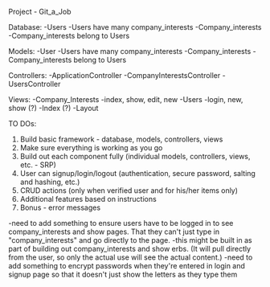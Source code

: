 Project - Git_a_Job 

Database: 
   -Users 
      -Users have many company_interests 
   -Company_interests
      -Company_interests belong to Users
      
Models: 
   -User
      -Users have many company_interests 
   -Company_interests
      -Company_interests belong to Users

Controllers:
   -ApplicationController
   -CompanyInterestsController 
   -UsersController 

Views:
    -Company_Interests
       -index, show, edit, new 
    -Users 
       -login, new, show (?)
    -Index (?)
    -Layout 
    
TO DOs:
  1. Build basic framework - database, models, controllers, views 
  2. Make sure everything is working as you go 
  3. Build out each component fully (individual models, controllers, views, etc. - SRP)
  4. User can signup/login/logout (authentication, secure password, salting and hashing, etc.)
  5. CRUD actions (only when verified user and for his/her items only)
  6. Additional features based on instructions
  7. Bonus - error messages 
  
  -need to add something to ensure users have to be logged in to see company_interests and show pages. That they can't just type in "company_interests" and go directly to the page.
      -this might be built in as part of building out company_interests and show erbs. (It will pull directly from the user, so only the actual use will see the actual content.)
  -need to add something to encrypt passwords when they're entered in login and signup page so that it doesn't just show the letters as they type them
  
  